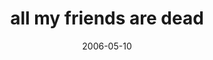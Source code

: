 ---
layout: base.njk
title : 'all my friends are dead' 
view_title : 'all my friends are dead' 
year : '2006' 
date : '2006-05-10' 
img_file : '/drawing/allmyfriendsaredead.png' 
html_file : 'allmyfriendsaredead' 
next_html : 'whatsthemeaningoflife.html' 
year_order : '146' 
permalink : "title/{{html_file}}.html"
---